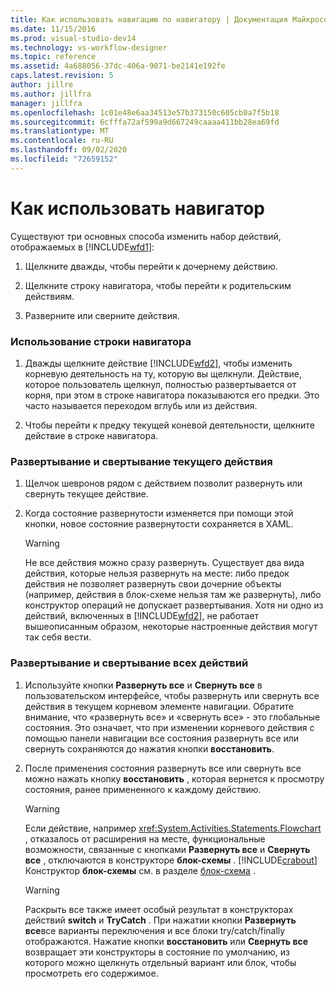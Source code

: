 ```yaml
---
title: Как использовать навигацию по навигатору | Документация Майкрософт
ms.date: 11/15/2016
ms.prod: visual-studio-dev14
ms.technology: vs-workflow-designer
ms.topic: reference
ms.assetid: 4a688056-37dc-406a-9071-be2141e192fe
caps.latest.revision: 5
author: jillre
ms.author: jillfra
manager: jillfra
ms.openlocfilehash: 1c01e48e6aa34513e57b373150c605cb0a7f5b18
ms.sourcegitcommit: 6cfffa72af599a9d667249caaaa411bb28ea69fd
ms.translationtype: MT
ms.contentlocale: ru-RU
ms.lasthandoff: 09/02/2020
ms.locfileid: "72659152"
---
```

# <a name="how-to-use-breadcrumb-navigation"></a>Как использовать навигатор
Существуют три основных способа изменить набор действий, отображаемых в [!INCLUDE[wfd1](../includes/wfd1-md.md)]:

1. Щелкните дважды, чтобы перейти к дочернему действию.

2. Щелкните строку навигатора, чтобы перейти к родительским действиям.

3. Разверните или сверните действия.

### <a name="using-breadcrumb-navigation"></a>Использование строки навигатора

1. Дважды щелкните действие [!INCLUDE[wfd2](../includes/wfd2-md.md)], чтобы изменить корневую деятельность на ту, которую вы щелкнули. Действие, которое пользователь щелкнул, полностью развертывается от корня, при этом в строке навигатора показываются его предки. Это часто называется переходом вглубь или из действия.

2. Чтобы перейти к предку текущей коневой деятельности, щелкните действие в строке навигатора.

### <a name="expanding-or-collapsing-an-activity-in-place"></a>Развертывание и свертывание текущего действия

1. Щелчок шевронов рядом с действием позволит развернуть или свернуть текущее действие.

2. Когда состояние развернутости изменяется при помощи этой кнопки, новое состояние развернутости сохраняется в XAML.

    > [!WARNING]
    > Не все действия можно сразу развернуть. Существует два вида действия, которые нельзя развернуть на месте: либо предок действия не позволяет развернуть свои дочерние объекты (например, действия в блок-схеме нельзя там же развернуть), либо конструктор операций не допускает развертывания. Хотя ни одно из действий, включенных в [!INCLUDE[wfd2](../includes/wfd2-md.md)], не работает вышеописанным образом, некоторые настроенные действия могут так себя вести.

### <a name="expanding-all-or-collapsing-all-activities"></a>Развертывание и свертывание всех действий

1. Используйте кнопки **Развернуть все** и **Свернуть все** в пользовательском интерфейсе, чтобы развернуть или свернуть все действия в текущем корневом элементе навигации. Обратите внимание, что «развернуть все» и «свернуть все» - это глобальные состояния. Это означает, что при изменении корневого действия с помощью панели навигации все состояния развернуть все или свернуть сохраняются до нажатия кнопки **восстановить**.

2. После применения состояния развернуть все или свернуть все можно нажать кнопку **восстановить** , которая вернется к просмотру состояния, ранее примененного к каждому действию.

    > [!WARNING]
    > Если действие, например <xref:System.Activities.Statements.Flowchart> , отказалось от расширения на месте, функциональные возможности, связанные с кнопками **Развернуть все** и **Свернуть все** , отключаются в конструкторе **блок-схемы** . [!INCLUDE[crabout](../includes/crabout-md.md)] Конструктор **блок-схемы** см. в разделе [блок-схема](../workflow-designer/flowchart-activity-designer.md) .

    > [!WARNING]
    > Раскрыть все также имеет особый результат в конструкторах действий **switch** и **TryCatch** . При нажатии кнопки **Развернуть все**все варианты переключения и все блоки try/catch/finally отображаются. Нажатие кнопки **восстановить** или **Свернуть все** возвращает эти конструкторы в состояние по умолчанию, из которого можно щелкнуть отдельный вариант или блок, чтобы просмотреть его содержимое.